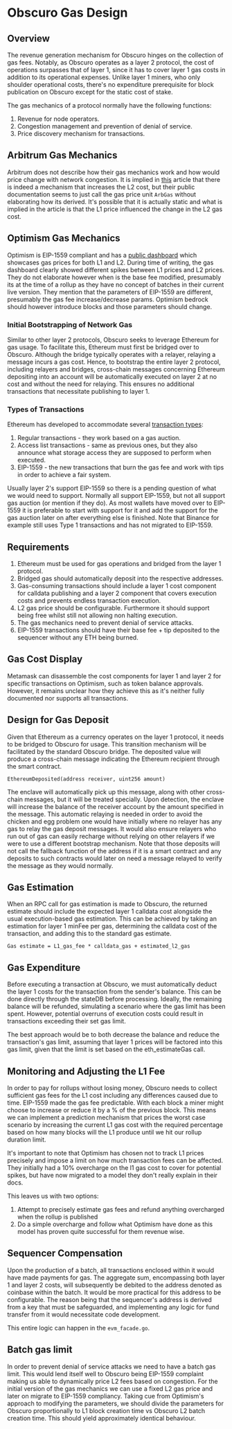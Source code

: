 # Obscuro Gas Design

## Overview

The revenue generation mechanism for Obscuro hinges on the collection of gas fees. Notably, as Obscuro operates as a layer 2 protocol, the cost of operations surpasses that of layer 1, since it has to cover layer 1 gas costs in addition to its operational expenses. Unlike layer 1 miners, who only shoulder operational costs, there's no expenditure prerequisite for block publication on Obscuro except for the static cost of stake.

The gas mechanics of a protocol normally have the following functions:
1) Revenue for node operators.
2) Congestion management and prevention of denial of service.
3) Price discovery mechanism for transactions.

## Arbitrum Gas Mechanics

Arbitrum does not describe how their gas mechanics work and how would price change with network congestion. It is implied in [this](https://medium.com/offchainlabs/understanding-arbitrum-2-dimensional-fees-fd1d582596c9) article that there is indeed a mechanism that increases the L2 cost, but their public documentation seems to just call the gas price unit `ArbGas` without elaborating how its derived. It's possible that it is actually static and what is implied in the article is that the L1 price influenced the change in the L2 gas cost. 

## Optimism Gas Mechanics

Optimism is EIP-1559 compliant and has a [public dashboard](https://public-grafana.optimism.io/d/9hkhMxn7z/public-dashboard?orgId=1&refresh=5m) which showcases gas prices for both L1 and L2. During time of writing, the gas dashboard clearly showed different spikes between L1 prices and L2 prices. They do not elaborate however when is the base fee modified, presumably its at the time of a rollup as they have no concept of batches in their current live version. They mention that the parameters of EIP-1559 are different, presumably the gas fee increase/decrease params. Optimism bedrock should however introduce blocks and those parameters should change. 

### Initial Bootstrapping of Network Gas

Similar to other layer 2 protocols, Obscuro seeks to leverage Ethereum for gas usage. To facilitate this, Ethereum must first be bridged over to Obscuro. Although the bridge typically operates with a relayer, relaying a message incurs a gas cost. Hence, to bootstrap the entire layer 2 protocol, including relayers and bridges, cross-chain messages concerning Ethereum depositing into an account will be automatically executed on layer 2 at no cost and without the need for relaying. This ensures no additional transactions that necessitate publishing to layer 1.
    

### Types of Transactions

Ethereum has developed to accommodate several [transaction types](https://docs.infura.io/networks/ethereum/concepts/transaction-types):
1) Regular transactions - they work based on a gas auction.
2) Access list transactions - same as previous ones, but they also announce what storage access they are supposed to perform when executed.
3) EIP-1559 - the new transactions that burn the gas fee and work with tips in order to achieve a fair system.

Usually layer 2's support EIP-1559 so there is a pending question of what we would need to support. Normally all support EIP-1559, but not all support gas auction (or mention if they do). As most wallets have moved over to EIP-1559 it is preferable to start with support for it and add the support for the gas auction later on after everything else is finished.
Note that Binance for example still uses Type 1 transactions and has not migrated to EIP-1559. 

## Requirements

1. Ethereum must be used for gas operations and bridged from the layer 1 protocol.
2. Bridged gas should automatically deposit into the respective addresses.
3. Gas-consuming transactions should include a layer 1 cost component for calldata publishing and a layer 2 component that covers execution costs and prevents endless transaction execution.
4. L2 gas price should be configurable. Furthermore it should support being free whilst still not allowing non halting execution.
5. The gas mechanics need to prevent denial of service attacks.
6. EIP-1559 transactions should have their base fee + tip deposited to the sequencer without any ETH being burned.

## Gas Cost Display

Metamask can disassemble the cost components for layer 1 and layer 2 for specific transactions on Optimism, such as token balance approvals. However, it remains unclear how they achieve this as it's neither fully documented nor supports all transactions.


## Design for Gas Deposit

Given that Ethereum as a currency operates on the layer 1 protocol, it needs to be bridged to Obscuro for usage. This transition mechanism will be facilitated by the standard Obscuro bridge. The deposited value will produce a cross-chain message indicating the Ethereum recipient through the smart contract.

```EthereumDeposited(address receiver, uint256 amount)```

The enclave will automatically pick up this message, along with other cross-chain messages, but it will be treated specially. Upon detection, the enclave will increase the balance of the receiver account by the amount specified in the message. This automatic relaying is needed in order to avoid the chicken and egg problem one would have initially where no relayer has any gas to relay the gas deposit messages. It would also ensure relayers who run out of gas can easily recharge without relying on other relayers if we were to use a different bootstrap mechanism. Note that those deposits will not call the fallback function of the address if it is a smart contract and any deposits to such contracts would later on need a message relayed to verify the message as they would normally.

## Gas Estimation

When an RPC call for gas estimation is made to Obscuro, the returned estimate should include the expected layer 1 calldata cost alongside the usual execution-based gas estimation. This can be achieved by taking an estimation for layer 1 minFee per gas, determining the calldata cost of the transaction, and adding this to the standard gas estimate.

`Gas estimate = L1_gas_fee * calldata_gas + estimated_l2_gas`

## Gas Expenditure

Before executing a transaction at Obscuro, we must automatically deduct the layer 1 costs for the transaction from the sender's balance. This can be done directly through the stateDB before processing. Ideally, the remaining balance will be refunded, simulating a scenario where the gas limit has been spent. However, potential overruns of execution costs could result in transactions exceeding their set gas limit.

The best approach would be to both decrease the balance and reduce the transaction's gas limit, assuming that layer 1 prices will be factored into this gas limit, given that the limit is set based on the eth_estimateGas call.


## Monitoring and Adjusting the L1 Fee

In order to pay for rollups without losing money, Obscuro needs to collect sufficient gas fees for the L1 cost including any differences caused due to time. EIP-1559 made the gas fee predictable. With each block a miner might choose to increase or reduce it by a % of the previous block. This means we can implement a prediction mechanism that prices the worst case scenario by increasing the current L1 gas cost with the required percentage based on how many blocks will the L1 produce until we hit our rollup duration limit.

It's important to note that Optimism has chosen not to track L1 prices precisely and impose a limit on how much transaction fees can be affected. They initially had a 10% overcharge on the l1 gas cost to cover for potential spikes, but have now migrated to a model they don't really explain in their docs.

This leaves us with two options: 
1) Attempt to precisely estimate gas fees and refund anything overcharged when the rollup is published
2) Do a simple overcharge and follow what Optimism have done as this model has proven quite successful for them revenue wise.


## Sequencer Compensation

Upon the production of a batch, all transactions enclosed within it would have made payments for gas. The aggregate sum, encompassing both layer 1 and layer 2 costs, will subsequently be debited to the address denoted as coinbase within the batch. It would be more practical for this address to be configurable. The reason being that the sequencer's address is derived from a key that must be safeguarded, and implementing any logic for fund transfer from it would necessitate code development.

This entire logic can happen in the `evm_facade.go`.

## Batch gas limit

In order to prevent denial of service attacks we need to have a batch gas limit. This would lend itself well to Obscuro being EIP-1559 complaint making us able to dynamically price L2 fees based on congestion. For the initial version of the gas mechanics we can use a fixed L2 gas price and later on migrate to EIP-1559 compliancy. Taking cue from Optimism's approach to modifying the parameters, we should divide the parameters for Obscuro proportionally to L1 block creation time vs Obscuro L2 batch creation time. This should yield approximately identical behaviour.